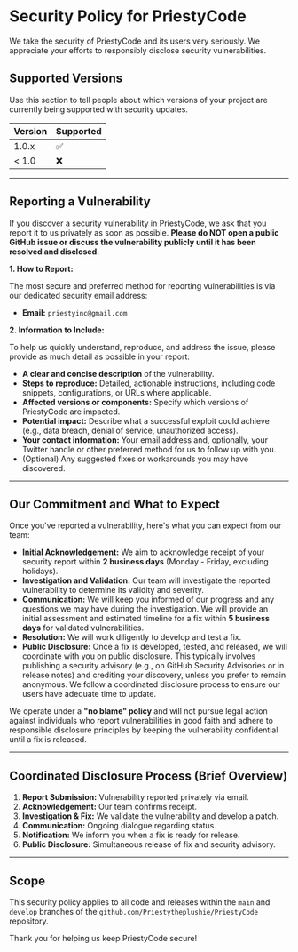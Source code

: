 # Security Policy for PriestyCode

We take the security of PriestyCode and its users very seriously. We appreciate your efforts to responsibly disclose security vulnerabilities.

## Supported Versions

Use this section to tell people about which versions of your project are
currently being supported with security updates.

| Version | Supported          |
| ------- | ------------------ |
| 1.0.x   | :white_check_mark: |
| < 1.0   | :x:                |

---

## Reporting a Vulnerability

If you discover a security vulnerability in PriestyCode, we ask that you report it to us privately as soon as possible. **Please do NOT open a public GitHub issue or discuss the vulnerability publicly until it has been resolved and disclosed.**

**1. How to Report:**

The most secure and preferred method for reporting vulnerabilities is via our dedicated security email address:

* **Email:** `priestyinc@gmail.com`

**2. Information to Include:**

To help us quickly understand, reproduce, and address the issue, please provide as much detail as possible in your report:

* **A clear and concise description** of the vulnerability.
* **Steps to reproduce:** Detailed, actionable instructions, including code snippets, configurations, or URLs where applicable.
* **Affected versions or components:** Specify which versions of PriestyCode are impacted.
* **Potential impact:** Describe what a successful exploit could achieve (e.g., data breach, denial of service, unauthorized access).
* **Your contact information:** Your email address and, optionally, your Twitter handle or other preferred method for us to follow up with you.
* (Optional) Any suggested fixes or workarounds you may have discovered.

---

## Our Commitment and What to Expect

Once you've reported a vulnerability, here's what you can expect from our team:

* **Initial Acknowledgement:** We aim to acknowledge receipt of your security report within **2 business days** (Monday - Friday, excluding holidays).
* **Investigation and Validation:** Our team will investigate the reported vulnerability to determine its validity and severity.
* **Communication:** We will keep you informed of our progress and any questions we may have during the investigation. We will provide an initial assessment and estimated timeline for a fix within **5 business days** for validated vulnerabilities.
* **Resolution:** We will work diligently to develop and test a fix.
* **Public Disclosure:** Once a fix is developed, tested, and released, we will coordinate with you on public disclosure. This typically involves publishing a security advisory (e.g., on GitHub Security Advisories or in release notes) and crediting your discovery, unless you prefer to remain anonymous. We follow a coordinated disclosure process to ensure our users have adequate time to update.

We operate under a **"no blame" policy** and will not pursue legal action against individuals who report vulnerabilities in good faith and adhere to responsible disclosure principles by keeping the vulnerability confidential until a fix is released.

---

## Coordinated Disclosure Process (Brief Overview)

1.  **Report Submission:** Vulnerability reported privately via email.
2.  **Acknowledgement:** Our team confirms receipt.
3.  **Investigation & Fix:** We validate the vulnerability and develop a patch.
4.  **Communication:** Ongoing dialogue regarding status.
5.  **Notification:** We inform you when a fix is ready for release.
6.  **Public Disclosure:** Simultaneous release of fix and security advisory.

---

## Scope

This security policy applies to all code and releases within the `main` and `develop` branches of the `github.com/Priestytheplushie/PriestyCode` repository.

Thank you for helping us keep PriestyCode secure!
